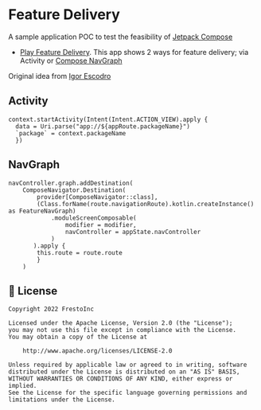 # Feature Delivery

A sample application POC to test the feasibility
of [Jetpack Compose](https://developer.android.com/jetpack/compose)

+ [Play Feature Delivery](https://developer.android.com/guide/playcore/feature-delivery).
  This app shows 2 ways for feature delivery; via Activity
  or [Compose NavGraph](https://developer.android.com/jetpack/compose/navigation)

Original idea
from [Igor Escodro](https://proandroiddev.com/dynamic-delivery-with-jetpack-compose-c459f9227430)

## Activity

```
context.startActivity(Intent(Intent.ACTION_VIEW).apply {
  data = Uri.parse("app://${appRoute.packageName}")
  `package` = context.packageName
  })
```

## NavGraph

```
navController.graph.addDestination(
    ComposeNavigator.Destination(
        provider[ComposeNavigator::class],
        (Class.forName(route.navigationRoute).kotlin.createInstance() as FeatureNavGraph)
            .moduleScreenComposable(
                modifier = modifier,
                navController = appState.navController
            )
       ).apply {
        this.route = route.route
        }
    )
```

## 📃 License

```
Copyright 2022 FrestoInc

Licensed under the Apache License, Version 2.0 (the "License");
you may not use this file except in compliance with the License.
You may obtain a copy of the License at

    http://www.apache.org/licenses/LICENSE-2.0

Unless required by applicable law or agreed to in writing, software
distributed under the License is distributed on an "AS IS" BASIS,
WITHOUT WARRANTIES OR CONDITIONS OF ANY KIND, either express or implied.
See the License for the specific language governing permissions and
limitations under the License.
```
